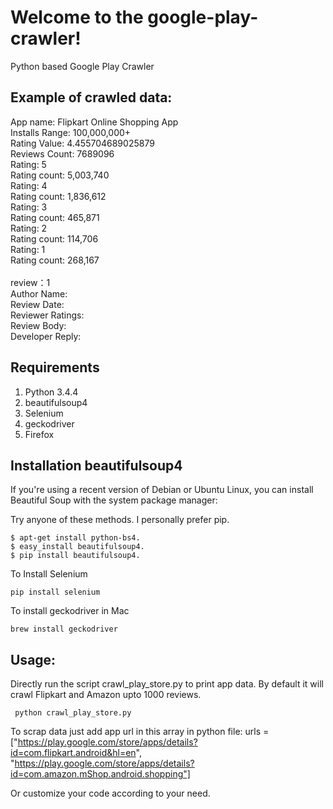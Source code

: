 
# Welcome to the google-play-crawler!
Python based Google Play Crawler 

## Example of crawled data:

App name:  Flipkart Online Shopping App<br>
Installs Range:  100,000,000+<br>
Rating Value:  4.455704689025879<br>
Reviews Count:  7689096<br>
Rating:  5<br>
Rating count:  5,003,740<br>
Rating:  4<br>
Rating count:  1,836,612<br>
Rating:  3<br>
Rating count:  465,871<br>
Rating:  2<br>
Rating count:  114,706<br>
Rating:  1<br>
Rating count:  268,167<br>
<br>
review：1<br>
Author Name: <br>
Review Date:<br>
Reviewer Ratings:<br>
Review Body: <br>
Developer Reply: <br> 


## Requirements

1. Python 3.4.4
2. beautifulsoup4
3. Selenium
4. geckodriver
5. Firefox
## Installation beautifulsoup4

If you're using a recent version of Debian or Ubuntu Linux, you can install Beautiful Soup with the system package manager:

Try anyone of these methods. I personally prefer pip. 

    $ apt-get install python-bs4.
    $ easy_install beautifulsoup4.
    $ pip install beautifulsoup4.

To Install Selenium 

    pip install selenium
    
To install geckodriver in Mac

    brew install geckodriver
    

## Usage:
Directly run the script crawl_play_store.py to print app data. By default it will crawl Flipkart and Amazon upto 1000 reviews.

     python crawl_play_store.py
     
To scrap data just add app url in this array in python file:
urls = ["https://play.google.com/store/apps/details?id=com.flipkart.android&hl=en", 
		"https://play.google.com/store/apps/details?id=com.amazon.mShop.android.shopping"]

Or customize your code according to your need. 



